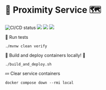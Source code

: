 # 🧭 Proximity Service 🗺️

![CI/CD status](https://github.com/erickgualpa/proximity-service-monorepo/actions/workflows/maven.yml/badge.svg)
[![](https://img.shields.io/badge/Spring%20Boot%20Version-3.4.4-blue)](/pom.xml)
[![](https://img.shields.io/badge/Java%20Version-21-blue)](/pom.xml)
[![](https://img.shields.io/badge/Kotlin%20Version-2.0.0-blue)](/pom.xml)

🧪 Run tests
<br>

```shell script
./mvnw clean verify
```

🚀 Build and deploy containers locally! 🐳
<br>

[//]: # (Grant permission to run file with 'chmod +x build_and_deploy.sh')

```shell script
./build_and_deploy.sh
```

💤 Clear service containers

```shell script
docker compose down --rmi local
```
